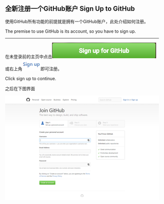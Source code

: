 ## 全新注册一个GitHub账户   Sign Up to GitHub

使用GitHub所有功能的前提就是拥有一个GitHub账户，此处介绍如何注册。

The premise to use GitHub is its account, so you have to sign up.

---

在未登录前的主页中点击![](/assets/signup.png)或右上角![](/assets/signup2.png)即可注册。

Click sign up to continue.

之后在下图界面

![](/assets/signup3.png)

